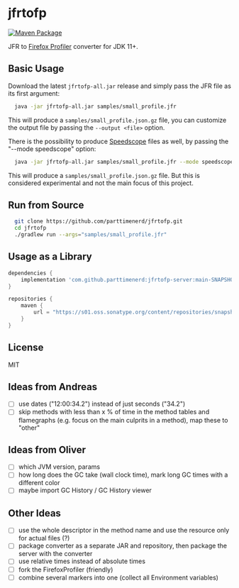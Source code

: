 # jfrtofp
[![Maven Package](https://jitpack.io/v/parttimenerd/jfrtofp.svg)](https://jitpack.io/#parttimenerd/jfrtofp)

JFR to [Firefox Profiler](https://profiler.firefox.com) converter for JDK 11+.

## Basic Usage
Download the latest `jfrtofp-all.jar` release and simply pass the JFR file as its first argument:

```sh
  java -jar jfrtofp-all.jar samples/small_profile.jfr
```

This will produce a `samples/small_profile.json.gz` file, you can customize the output file 
by passing the `--output <file>` option.

There is the possibility to produce [Speedscope](https://www.speedscope.app/) files as well, by passing the "--mode speedscope" option:

```sh
  java -jar jfrtofp-all.jar samples/small_profile.jfr --mode speedscope
```

This will produce a `samples/small_profile.json.gz` file. 
But this is considered experimental and not the main focus of this project.

## Run from Source

```sh
  git clone https://github.com/parttimenerd/jfrtofp.git
  cd jfrtofp
  ./gradlew run --args="samples/small_profile.jfr"
```

## Usage as a Library
```groovy
dependencies {
    implementation 'com.github.parttimenerd:jfrtofp-server:main-SNAPSHOT'
}

repositories {
    maven {
        url = "https://s01.oss.sonatype.org/content/repositories/snapshots/"
    }
}
```

## License
MIT

## Ideas from Andreas
- [ ] use dates ("12:00:34.2") instead of just seconds ("34.2")
- [ ] skip methods with less than x % of time in the method tables and flamegraphs (e.g. focus on the main culprits in a method),
  map these to "other"

## Ideas from Oliver
- [ ] which JVM version, params
- [ ] how long does the GC take (wall clock time), mark long GC times with a different color
- [ ] maybe import GC History / GC History viewer

## Other Ideas
- [ ] use the whole descriptor in the method name and use the resource only for actual files (?)
- [ ] package converter as a separate JAR and repository, then package the server with the converter
- [ ] use relative times instead of absolute times
- [ ] fork the FirefoxProfiler (friendly)
- [ ] combine several markers into one (collect all Environment variables)